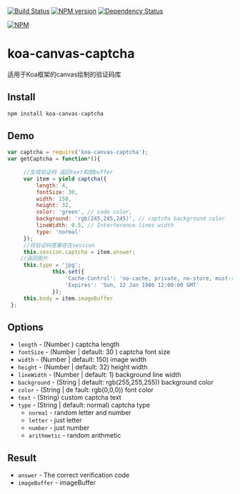 [![Build Status](https://travis-ci.org/Treri/koa-canvas-captcha.svg?branch=master)](https://travis-ci.org/Treri/koa-canvas-captcha)
[![NPM version](https://badge.fury.io/js/koa-canvas-captcha.svg)](http://badge.fury.io/js/koa-canvas-captcha)
[![Dependency Status](https://david-dm.org/Treri/koa-canvas-captcha.svg)](https://david-dm.org/Treri/koa-canvas-captcha)

[![NPM](https://nodei.co/npm/koa-canvas-captcha.png?downloads=true&stars=true)](https://www.npmjs.org/package/koa-canvas-captcha)

# koa-canvas-captcha
适用于Koa框架的canvas绘制的验证码库

## Install 

```bash
npm install koa-canvas-captcha
```

## Demo

```javascript
var captcha = require('koa-canvas-captcha');            
var getCaptcha = function*(){
    
     //生成验证码 返回text和图buffer
     var item = yield captcha({
         length: 4, 
         fontSize: 30, 
         width: 150, 
         height: 32, 
         color: 'green', // code color,
         background: 'rgb(245,245,245)', // captcha background color
         lineWidth: 0.5, // Interference lines width
         type: 'normal'
     });
     //将验证码答案存在session
     this.session.captcha = item.answer;
    //返回图片
     this.type = 'jpg';
              this.set({
                  'Cache-Control': 'no-cache, private, no-store, must-revalidate, max-stale=0, post-check=0, pre-check=0',
                  'Expires': 'Sun, 12 Jan 1986 12:00:00 GMT'
              });
     this.body = item.imageBuffer
 };
```
## Options

* `length` - (Number )  captcha length
* `fontSize` - (Number | default: 30 ) captcha font size
* `width` - (Number | default: 150) image width
* `height` - (Number | default: 32) height width
* `lineWidth` - (Number | default: 1) background line width
* `background` - (String | default: rgb(255,255,255)) background color
* `color` - (String | de fault: rgb(0,0,0)) font color
* `text` - (String) custom captcha text
* `type` - (String | default: normal) captcha type
   - `normal` - random letter and number 
   - `letter` - just letter 
   - `number` - just number 
   - `arithmetic` - random arithmetic

## Result
  * `answer` - The correct verification code
  * `imageBuffer` - imageBuffer


